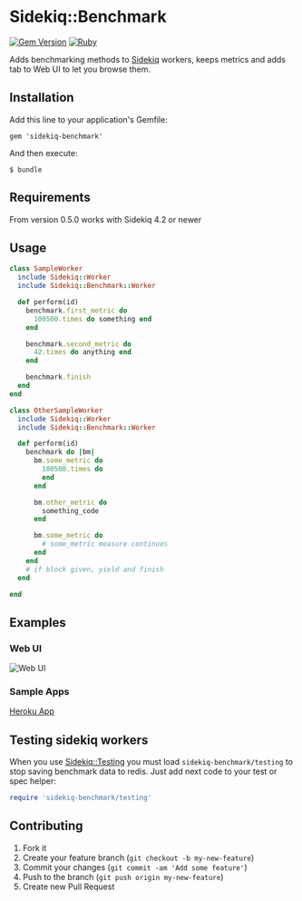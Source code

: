 # Sidekiq::Benchmark
[![Gem Version](https://badge.fury.io/rb/sidekiq-benchmark.svg)](https://badge.fury.io/rb/sidekiq-benchmark)
[![Ruby](https://github.com/kosmatov/sidekiq-benchmark/actions/workflows/ruby.yml/badge.svg)](https://github.com/kosmatov/sidekiq-benchmark/actions/workflows/ruby.yml)

Adds benchmarking methods to
[Sidekiq](https://github.com/mperham/sidekiq) workers, keeps metrics and adds tab to Web UI to let you browse them.

## Installation

Add this line to your application's Gemfile:

    gem 'sidekiq-benchmark'

And then execute:

    $ bundle

## Requirements

From version 0.5.0 works with Sidekiq 4.2 or newer

## Usage

```ruby
class SampleWorker
  include Sidekiq::Worker
  include Sidekiq::Benchmark::Worker

  def perform(id)
    benchmark.first_metric do
      100500.times do something end
    end

    benchmark.second_metric do
      42.times do anything end
    end

    benchmark.finish
  end
end

class OtherSampleWorker
  include Sidekiq::Worker
  include Sidekiq::Benchmark::Worker

  def perform(id)
    benchmark do |bm|
      bm.some_metric do
        100500.times do
        end
      end

      bm.other_metric do
        something_code
      end

      bm.some_metric do
        # some_metric measure continues
      end
    end
    # if block given, yield and finish
  end

end
```
## Examples

### Web UI

![Web UI](https://github.com/kosmatov/sidekiq-benchmark/raw/master/examples/web-ui.png)

### Sample Apps

[Heroku App](http://sidekiq-benchmark.herokuapp.com/benchmarks/generate)

## Testing sidekiq workers

When you use [Sidekiq::Testing](https://github.com/mperham/sidekiq/wiki/Testing) you
must load `sidekiq-benchmark/testing` to stop saving benchmark data to redis.
Just add next code to your test or spec helper:

```ruby
require 'sidekiq-benchmark/testing'
```

## Contributing

1. Fork it
2. Create your feature branch (`git checkout -b my-new-feature`)
3. Commit your changes (`git commit -am 'Add some feature'`)
4. Push to the branch (`git push origin my-new-feature`)
5. Create new Pull Request
